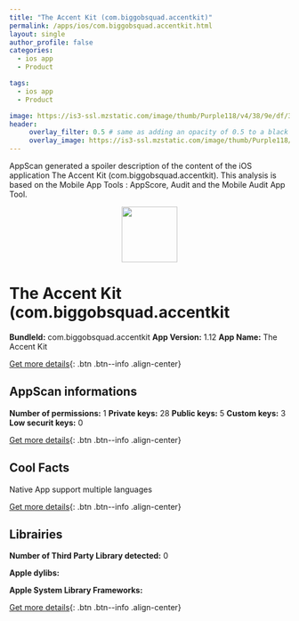 ```yaml
---
title: "The Accent Kit (com.biggobsquad.accentkit)"
permalink: /apps/ios/com.biggobsquad.accentkit.html
layout: single
author_profile: false
categories: 
  - ios app 
  - Product 

tags: 
  - ios app 
  - Product 

image: https://is3-ssl.mzstatic.com/image/thumb/Purple118/v4/38/9e/df/389edf4c-4110-cc34-8dd1-e8253587c5f1/AppIcon-1x_U007emarketing-85-220-5.jpeg/512x512bb.jpg
header: 
     overlay_filter: 0.5 # same as adding an opacity of 0.5 to a black background
     overlay_image: https://is3-ssl.mzstatic.com/image/thumb/Purple118/v4/38/9e/df/389edf4c-4110-cc34-8dd1-e8253587c5f1/AppIcon-1x_U007emarketing-85-220-5.jpeg/512x512bb.jpg
---
```

AppScan generated a spoiler description of the content of the iOS application The Accent Kit (com.biggobsquad.accentkit). This analysis is based on the Mobile App Tools : AppScore, Audit and the Mobile Audit App Tool.

  
  
<div style="text-align: center;"><img src="https://is3-ssl.mzstatic.com/image/thumb/Purple118/v4/38/9e/df/389edf4c-4110-cc34-8dd1-e8253587c5f1/AppIcon-1x_U007emarketing-85-220-5.jpeg/512x512bb.jpg" width="100" height="100"></div>  
  
# The Accent Kit (com.biggobsquad.accentkit

**BundleId:** com.biggobsquad.accentkit
**App Version:** 1.12
**App Name:** The Accent Kit


[Get more details](/pricing.html){: .btn .btn--info .align-center}  
  
## AppScan informations 

**Number of permissions:** 1
**Private keys:** 28
**Public keys:** 5
**Custom keys:** 3
**Low securit keys:** 0
  
[Get more details](/pricing.html){: .btn .btn--info .align-center}

## Cool Facts

Native App
support multiple languages
  
[Get more details](/pricing.html){: .btn .btn--info .align-center}

## Librairies 
**Number of Third Party Library detected:** 0

**Apple dylibs:**


**Apple System Library Frameworks:**


  
[Get more details](/pricing.html){: .btn .btn--info .align-center}

